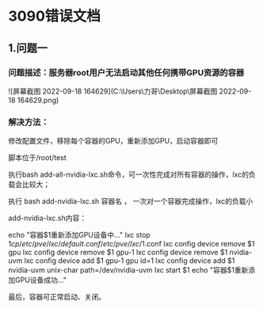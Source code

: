 # 3090错误文档

## 1.问题一

### 问题描述：服务器root用户无法启动其他任何携带GPU资源的容器

![屏幕截图 2022-09-18 164629](C:\Users\力哥\Desktop\屏幕截图 2022-09-18 164629.png)

### 解决方法：

修改配置文件，移除每个容器的GPU，重新添加GPU，启动容器即可

脚本位于/root/test

执行bash add-all-nvidia-lxc.sh命令，可一次性完成对所有容器的操作，lxc的负载会比较大；

执行 bash add-nvidia-lxc.sh 容器名 ， 一次对一个容器完成操作，lxc的负载小

add-nvidia-lxc.sh内容：

echo "容器$1重新添加GPU设备中..."
lxc stop $1
cp /etc/pve/lxc/default.conf /etc/pve/lxc/$1.conf
lxc config device remove $1 gpu
lxc config device remove $1 gpu-1
lxc config device remove $1 nvidia-uvm
lxc config device add $1 gpu-1 gpu id=1
lxc config device add $1 nvidia-uvm unix-char path=/dev/nvidia-uvm
lxc start $1
echo "容器$1重新添加GPU设备成功..."

最后，容器可正常启动、关闭。